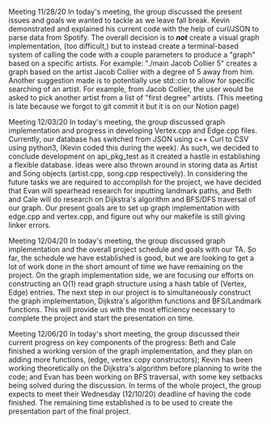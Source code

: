 Meeting 11/28/20
In today's meeting, the group discussed the present issues and goals we wanted to tackle as we leave fall break. Kevin demonstrated and explained his current code with the help of curl/JSON to parse data from Spotify. The overall decision is to ***not*** create a visual graph implementation, (too difficult,) but to instead create a terminal-based system of calling the code with a couple parameters to produce a "graph" based on a specific artists. For example: "./main Jacob Collier 5" creates a graph based on the artist Jacob Collier with a degree of 5 away from him. Another suggestion made is to potentially use std::cin to allow for specific searching of an artist. For example, from Jacob Collier, the user would be asked to pick another artist from a list of "first degree" artists.
(This meeting is late because we forgot to git commit it but it is on our Notion page)

Meeting 12/03/20
In today's meeting, the group discussed graph implementation and progress in developing Vertex.cpp and Edge.cpp files. Currently, our database has switched from JSON using c++ Curl to CSV using python3, (Kevin coded this during the week). As such, we decided to conclude development on api_pkg_test as it created a hastle in establishing a flexible database. Ideas were also thrown around in storing data as Artist and Song objects (artist.cpp, song.cpp respectively). In considering the future tasks we are required to accomplish for the project, we have decided that Evan will spearhead research for inputting landmark paths, and Beth and Cale will do research on Dijkstra's algorithm and BFS/DFS traversal of our graph. Our present goals are to set up graph implementation with edge.cpp and vertex.cpp, and figure out why our makefile is still giving linker errors. 

Meeting 12/04/20
In today's meeting, the group discussed graph implementation and the overall project schedule and goals with our TA. So far, the schedule we have established is good, but we are looking to get a lot of work done in the short amount of time we have remaining on the project. On the graph implementation side, we are focusing our efforts on constructing an O(1) read graph structure using a hash table of (Vertex, Edge) entries. The next step in our project is to simultaneously construct the graph implementation, Dijkstra's algorithm functions and BFS/Landmark functions. This will provide us with the most efficiency necessary to complete the project and start the presentation on time.

Meeting 12/06/20
In today's short meeting, the group discussed their current progress on key components of the progress: Beth and Cale finished a working version of the graph implementation, and they plan on adding more functions, (edge, vertex copy constructors); Kevin has been working theoretically on the Dijkstra's algorithm before planning to write the code; and Evan has been working on BFS traversal, with some key setbacks being solved during the discussion. In terms of the whole project, the group expects to meet their Wednesday (12/10/20) deadline of having the code finished. The remaining time established is to be used to create the presentation part of the final project.
